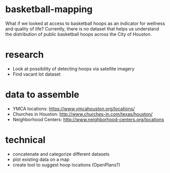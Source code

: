 # basketball-mapping
What if we looked at access to basketball hoops as an indicator for wellness and quality of life? Currently, there is no dataset that helps us understand the distribution of public basketball hoops across the City of Houston.

# research
- Look at possibility of detecting hoops via satellite imagery
- Find vacant lot dataset

# data to assemble
- YMCA locations: https://www.ymcahouston.org/locations/
- Churches in Houston: http://www.churches-in.com/texas/houston/
- Neighborhood Centers: http://www.neighborhood-centers.org/locations

# technical
- concatenate and categorize different datasets
- plot existing data on a map
- create tool to suggest hoop locations (OpenPlans?)